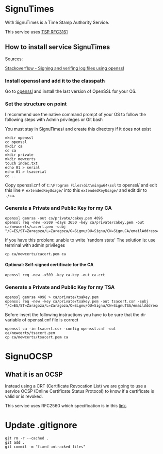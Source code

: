 # SignuTimes

With SignuTimes is a Time Stamp Authority Service.

This service uses [TSP RFC3161](https://www.ietf.org/rfc/rfc3161.txt)

## How to install service SignuTimes

Sources:

[Stackoverflow - Signing and verifing log files using openssl](https://stackoverflow.com/questions/33881316/node-js-signing-and-verifying-log-files-digitally-using-openssl)

### Install openssl and add it to the classpath

Go to [openssl](https://www.openssl.org/) and install the last version of OpenSSL for your OS.


### Set the structure on point

I recommend use the native command prompt of your OS to follow the following steps with Admin privileges or Git bash

You must stay in SignuTimes/ and create this directory if it does not exist

~~~
mkdir openssl
cd openssl
mkdir ca
cd ca
mkdir private
mkdir newcerts
touch index.txt
echo 01 > serial
echo 01 > tsaserial
cd ..
~~~

Copy openssl.cnf of `C:\Program Files\Git\mingw64\ssl` to openssl/ and edit this line `# extendedKeyUsage/` into this `extendedKeyUsage/` and edit dir to `./ca`.

### Generate a Private and Public Key for my CA

~~~
openssl genrsa -out ca/private/cakey.pem 4096
openssl req -new -x509 -days 3650 -key ca/private/cakey.pem -out ca/newcerts/cacert.pem -subj "/C=ES/ST=Zaragoza/L=Zaragoza/O=Signu/OU=Signu/CN=SignuCA/emailAddress=signu.app@gmail.com"
~~~

If you have this problem: unable to write 'random state'
The solution is: use terminal with admin privileges

~~~
cp ca/newcerts/cacert.pem ca
~~~

#### Optional: Self-signed certificate for the CA

~~~
openssl req -new -x509 -key ca.key -out ca.crt
~~~


### Generate a Private and Public Key for my TSA

~~~
openssl genrsa 4096 > ca/private/tsakey.pem
openssl req -new -key ca/private/tsakey.pem -out tsacert.csr -subj "/C=ES/ST=Zaragoza/L=Zaragoza/O=Signu/OU=Signu/CN=SignuTSA/emailAddress=signu.app@gmail.com"
~~~

Before insert the following instructions you have to be sure that the dir variable of openssl.cnf file is correct

~~~
openssl ca -in tsacert.csr -config openssl.cnf -out ca/newcerts/tsacert.pem
cp ca/newcerts/tsacert.pem ca
~~~

# SignuOCSP

## What it is an OCSP

Instead using a CRT (Certificate Revocation List) we are going to use a service OCSP (Online Certificate Status Protocol) to know if a certificate is valid or is revoked.

This service uses RFC2560 which specification is in this [link](https://www.ietf.org/rfc/rfc2560.txt).


# Update .gitignore

~~~
git rm -r --cached .
git add .
git commit -m "fixed untracked files"
~~~

